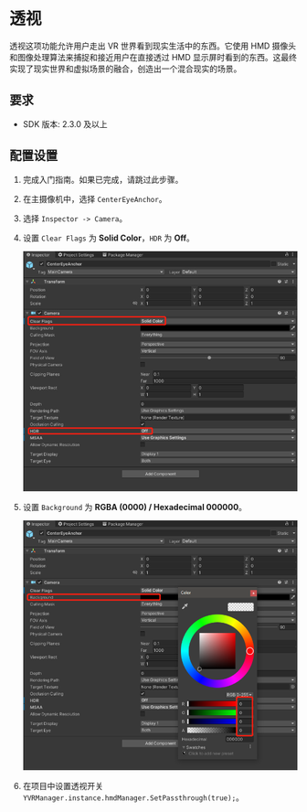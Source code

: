# 透视

透视这项功能允许用户走出 VR 世界看到现实生活中的东西。它使用 HMD 摄像头和图像处理算法来捕捉和接近用户在直接透过 HMD 显示屏时看到的东西。这最终实现了现实世界和虚拟场景的融合，创造出一个混合现实的场景。


## 要求

- SDK 版本: 2.3.0 及以上


## 配置设置

1. 完成入门指南。如果已完成，请跳过此步骤。 

2. 在主摄像机中，选择 `CenterEyeAnchor`。

3. 选择 `Inspector -> Camera`。

4. 设置 `Clear Flags` 为 **Solid Color**，`HDR` 为 **Off**。

    ![Setting1](./Passthrough/Passthrough1.png)

5. 设置 `Background` 为 **RGBA (0000) / Hexadecimal 000000**。

    ![Setting2](./Passthrough/Passthrough2.png)

6. 在项目中设置透视开关 `YVRManager.instance.hmdManager.SetPassthrough(true);`。 
